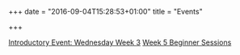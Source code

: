 +++
date = "2016-09-04T15:28:53+01:00"
title = "Events"

+++

[Introductory Event: Wednesday Week 3](http://us13.campaign-archive2.com/?u=9676b15692435738d0ca65e67&id=dc4d52c1a1&e=c14a62895a)
[Week 5 Beginner Sessions](http://us13.campaign-archive2.com/?u=9676b15692435738d0ca65e67&id=ee90bf9379&e=c14a62895a)
